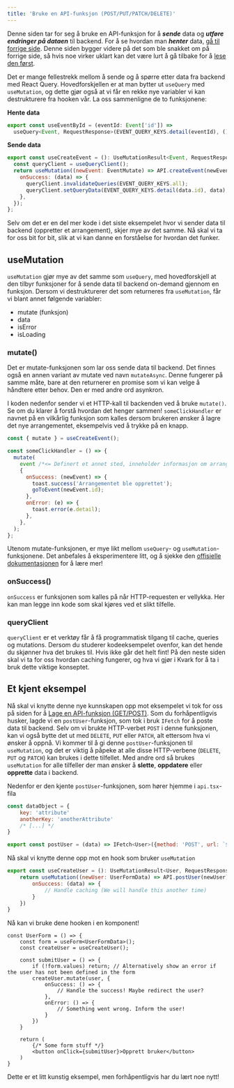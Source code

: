 ```yaml
---
title: 'Bruke en API-funksjon (POST/PUT/PATCH/DELETE)'
---
```


Denne siden tar for seg å bruke en API-funksjon for å **_sende_** data og **_utføre endringer på dataen_** til backend. For å se hvordan man **_henter_** data, [gå til forrige side](/docs/kvark/how-to/api-call/use-query). Denne siden bygger videre på det som ble snakket om på forrige side, så hvis noe virker uklart kan det være lurt å gå tilbake for å [lese den først](/docs/kvark/how-to/api-call/use-query).

Det er mange fellestrekk mellom å sende og å spørre etter data fra backend med React Query. Hovedforskjellen er at man bytter ut `useQuery` med `useMutation`, og dette gjør også at vi får en rekke nye variabler vi kan destrukturere fra hooken vår. La oss sammenligne de to funksjonene:

**Hente data**

```javascript
export const useEventById = (eventId: Event['id']) =>
  useQuery<Event, RequestResponse>(EVENT_QUERY_KEYS.detail(eventId), () => API.getEvent(eventId), { enabled: eventId !== -1 });
```

**Sende data**

```javascript
export const useCreateEvent = (): UseMutationResult<Event, RequestResponse, EventMutate, unknown> => {
  const queryClient = useQueryClient();
  return useMutation((newEvent: EventMutate) => API.createEvent(newEvent), {
    onSuccess: (data) => {
      queryClient.invalidateQueries(EVENT_QUERY_KEYS.all);
      queryClient.setQueryData(EVENT_QUERY_KEYS.detail(data.id), data);
    },
  });
};
```

Selv om det er en del mer kode i det siste eksempelet hvor vi sender data til backend (oppretter et arrangement), skjer mye av det samme. Nå skal vi ta for oss bit for bit, slik at vi kan danne en forståelse for hvordan det funker.

## useMutation

`useMutation` gjør mye av det samme som `useQuery`, med hovedforskjell at den tilbyr funksjoner for å sende data til backend on-demand gjennom en funksjon. Dersom vi destrukturerer det som returneres fra `useMutation`, får vi blant annet følgende variabler:

- mutate (funksjon)
- data
- isError
- isLoading

### mutate()

Det er mutate-funksjonen som lar oss sende data til backend. Det finnes også en annen variant av mutate ved navn `mutateAsync`. Denne fungerer på samme måte, bare at den returnerer en promise som vi kan velge å håndtere etter behov. Den er med andre ord asynkron.

I koden nedenfor sender vi et HTTP-kall til backenden ved å bruke `mutate()`. Se om du klarer å forstå hvordan det henger sammen! `someClickHandler` er navnet på en vilkårlig funksjon som kalles dersom brukeren ønsker å lagre det nye arrangementet, eksempelvis ved å trykke på en knapp.

```javascript
const { mutate } = useCreateEvent();

const someClickHandler = () => {
  mutate(
    event /*<= Definert et annet sted, inneholder informasjon om arrangementet som opprettes*/,
    {
      onSuccess: (newEvent) => {
        toast.success('Arrangementet ble opprettet');
        goToEvent(newEvent.id);
      },
      onError: (e) => {
        toast.error(e.detail);
      },
    },
  );
};
```

Utenom mutate-funksjonen, er mye likt mellom `useQuery`- og `useMutation`-funksjonene. Det anbefales å eksperimentere litt, og å sjekke den [offisielle dokumentasjonen](https://tanstack.com/query/v3/docs/framework/react/reference/useMutation) for å lære mer!

### onSuccess()

`onSuccess` er funksjonen som kalles på når HTTP-requesten er vellykka. Her kan man legge inn kode som skal kjøres ved et slikt tilfelle.

### queryClient

`queryClient` er et verktøy får å få programmatisk tilgang til cache, queries og mutations. Dersom du studerer kodeeksempelet ovenfor, kan det hende du skjønner hva det brukes til. Hvis ikke går det helt fint! På den neste siden skal vi ta for oss hvordan caching fungerer, og hva vi gjør i Kvark for å ta i bruk dette viktige konseptet.

## Et kjent eksempel

Nå skal vi knytte denne nye kunnskapen opp mot eksempelet vi tok for oss på siden for å [Lage en API-funksjon (GET/POST)](/docs/kvark/how-to/api-call/create). Som du forhåpentligvis husker, lagde vi en `postUser`-funksjon, som tok i bruk `IFetch` for å poste data til backend. Selv om vi brukte HTTP-verbet `POST` i denne funksjonen, kan vi også bytte det ut med `DELETE`, `PUT` eller `PATCH`, alt ettersom hva vi ønsker å oppnå. Vi kommer til å gi denne `postUser`-funksjonen til `useMutation`, og det er viktig å påpeke at alle disse HTTP-verbene (`DELETE`, `PUT` og `PATCH`) kan brukes i dette tilfellet. Med andre ord så brukes `useMutation` for alle tilfeller der man ønsker å **slette**, **oppdatere** eller **opprette** data i backend.

Nedenfor er den kjente `postUser`-funksjonen, som hører hjemme i `api.tsx`-fila

```javascript
const dataObject = {
    key: 'attribute'
    anotherKey: 'anotherAttribute'
    /* [...] */
}

export const postUser = (data) => IFetch<User>({method: 'POST', url: `${ USER_ENDPOINT }/`, data});
```

Nå skal vi knytte denne opp mot en hook som bruker `useMutation`

```javascript
export const useCreateUser = (): UseMutationResult<User, RequestResponse, UserFormData, unknown> => {
    return useMutation((newUser: UserFormData) => API.postUser(newUser), {
        onSuccess: (data) => {
            // Handle caching (We will handle this another time)
        }
    })
}
```

Nå kan vi bruke dene hooken i en komponent!

```tsx
const UserForm = () => {
    const form = useForm<UserFormData>();
    const createUser = useCreateUser();

    const submitUser = () => {
        if (!form.values) return; // Alternatively show an error if the user has not been defined in the form
        createUser.mutate(user, {
            onSuccess: () => {
                // Handle the success! Maybe redirect the user?
            },
            onError: () => {
                // Something went wrong. Inform the user!
            }
        })
    }

    return (
        {/* Some form stuff */}
        <button onClick={submitUser}>Opprett bruker</button>
    )
}
```

Dette er et litt kunstig eksempel, men forhåpentligvis har du lært noe nytt!
